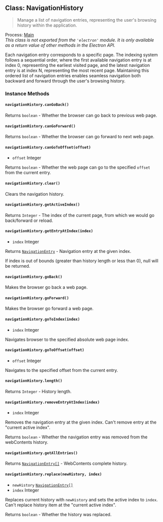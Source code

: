## Class: NavigationHistory

> Manage a list of navigation entries, representing the user's browsing history within the application.

Process: [Main](../glossary.md#main-process)<br />
_This class is not exported from the `'electron'` module. It is only available as a return value of other methods in the Electron API._

Each navigation entry corresponds to a specific page. The indexing system follows a sequential order, where the first available navigation entry is at index 0, representing the earliest visited page, and the latest navigation entry is at index N, representing the most recent page. Maintaining this ordered list of navigation entries enables seamless navigation both backward and forward through the user's browsing history.

### Instance Methods

#### `navigationHistory.canGoBack()`

Returns `boolean` - Whether the browser can go back to previous web page.

#### `navigationHistory.canGoForward()`

Returns `boolean` - Whether the browser can go forward to next web page.

#### `navigationHistory.canGoToOffset(offset)`

* `offset` Integer

Returns `boolean` - Whether the web page can go to the specified `offset` from the current entry.

#### `navigationHistory.clear()`

Clears the navigation history.

#### `navigationHistory.getActiveIndex()`

Returns `Integer` - The index of the current page, from which we would go back/forward or reload.

#### `navigationHistory.getEntryAtIndex(index)`

* `index` Integer

Returns [`NavigationEntry`](structures/navigation-entry.md) - Navigation entry at the given index.

If index is out of bounds (greater than history length or less than 0), null will be returned.

#### `navigationHistory.goBack()`

Makes the browser go back a web page.

#### `navigationHistory.goForward()`

Makes the browser go forward a web page.

#### `navigationHistory.goToIndex(index)`

* `index` Integer

Navigates browser to the specified absolute web page index.

#### `navigationHistory.goToOffset(offset)`

* `offset` Integer

Navigates to the specified offset from the current entry.

#### `navigationHistory.length()`

Returns `Integer` - History length.

#### `navigationHistory.removeEntryAtIndex(index)`

* `index` Integer

Removes the navigation entry at the given index. Can't remove entry at the "current active index".

Returns `boolean` - Whether the navigation entry was removed from the webContents history.

#### `navigationHistory.getAllEntries()`

Returns [`NavigationEntry[]`](structures/navigation-entry.md) - WebContents complete history.

#### `navigationHistory.replace(newHistory, index)`

* `newHistory` [`NavigationEntry[]`](structures/navigation-entry.md)
* `index` Integer

Replaces current history with `newHistory` and sets the active index to `index`. Can't replace history item at the "current active index".

Returns `boolean` - Whether the history was replaced.
